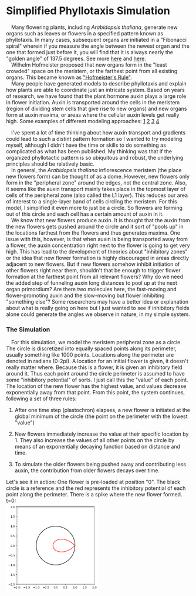 # Simplified Phyllotaxis Simulation

&emsp;Many flowering plants, including _Arabidopsis thaliana_, generate new organs such as leaves or flowers in a specified pattern known as phyllotaxis. In many cases, subsequent organs are initiated in a "Fibonacci spiral" wherein if you measure the angle between the newest organ and the one that formed just before it, you will find that it is always nearly the "golden angle" of 137.5 degrees. See more [here](https://www.science.smith.edu/phyllo/About/index.html) and [here](https://goldenratiomyth.weebly.com/phyllotaxis-the-fibonacci-sequence-in-nature.html#:~:text=This%20effect%20is%20the%20result,maximal%20packing%20in%20horizontal%20space.).  
&emsp;Wilhelm Hofmeister proposed that new organs form in the "least crowded" space on the meristem, or the farthest point from all existing organs. This became known as ["Hofmeister's Rule"](https://www.science.smith.edu/phyllo/About/math.html).  
&emsp;Many people have generated models to describe phyllotaxis and explain how plants are able to coordinate just an intricate system. Based on years of research, we have found that the plant hormone auxin plays a large role in flower initiation. Auxin is transported around the cells in the meristem (region of dividing stem cells that give rise to new organs) and new organs form at auxin maxima, or areas where the cellular auxin levels get really high. Some examples of different modeling approaches: [1](https://www.pnas.org/doi/10.1073/pnas.0510457103) [2](https://www.sciencedirect.com/science/article/pii/S0022519322002521?dgcid=rss_sd_all) [3](https://journals.plos.org/ploscompbiol/article?id=10.1371/journal.pcbi.1007044) [4](https://www.pnas.org/doi/full/10.1073/pnas.0509839103) 

&emsp;I've spent a lot of time thinking about how auxin transport and gradients could lead to such a distint pattern formation so I wanted to try modeling myself, although I didn't have the time or skills to do something as complicated as what has been published. My thinking was that if the organized phyllotactic pattern is so ubiquitous and robust, the underlying principles should be relatively basic.  
&emsp;In general, the _Arabidopsis thaliana_ inflorescence meristem (the place new flowers form) can be thought of as a dome. However, new flowers only form in the "peripheral zone" around the edges, not the central zone. Also, it seems like the auxin transport mainly takes place in the topmost layer of cells of the peripheral zone (also called the L1 layer). This reduces our area of interest to a single-layer band of cells circling the meristem. For this model, I simplified it even more to just be a circle. So flowers are forming out of this circle and each cell has a certain amount of auxin in it.  
&emsp;We know that new flowers produce auxin. It is thought that the auxin from the new flowers gets pushed around the circle and it sort of "pools up" in the locations farthest from the flowers and thus generates maxima. One issue with this, however, is that when auxin is being transported away from a flower, the auxin concentration right next to the flower is going to get very high. This has lead to the development of theories about "inhibitory zones" or the idea that new flower formation is highly discouraged in areas directly adjacent to new flowers. But if new flowers somehow inhibit initiation of other flowers right near them, shouldn't that be enough to trigger flower formation at the farthest point from all relevant flowers? Why do we need the added step of funneling auxin long distances to pool up at the next organ primordium? Are there two molecules here, the fast-moving and flower-promoting auxin and the slow-moving but flower inhibiting "something else"? Some researchers may have a better idea or explanation about what is really going on here but I just wanted to see if inhibitory fields alone could generate the angles we observe in nature, in my simple system.

### The Simulation

&emsp;For this simulation, we model the meristem peripheral zone as a circle. The circle is discretized into equally spaced points along its perimeter, usually something like 1000 points. Locations along the perimeter are denoted in radians (0-2pi). A location for an initial flower is given, it doesn't really matter where. Because this is a flower, it is given an inhibitory field around it. Thus each point around the circle perimeter is assumed to have some "inhibitory potential" of sorts. I just call this the "value" of each point. The location of the new flower has the highest value, and values decrease exponentially away from that point. From this point, the system continues, following a set of three rules:

1. After one time step (plastochron) elapses, a new flower is initiated at the global minimum of the circle (the point on the perimeter with the lowest "value")

2. New flowers immediately increase the value at their specific location by 1. They also increase the values of all other points on the circle by means of an exponentially decaying function based on distance and time.

3. To simulate the older flowers being pushed away and contributing less auxin, the contribution from older flowers decays over time.

Let's see it in action:
One flower is pre-loaded at position "0". The black circle is a reference and the red represents the inhibitory potential of each point along the perimeter. There is a spike where the new flower formed.  
t=0:  
<img src="/Pictures/t0.png" width=50% height=50%>
